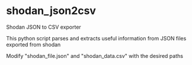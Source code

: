# shodan_json2csv
Shodan JSON to CSV exporter 

This python script parses and extracts useful information from JSON files exported from shodan 

Modify "shodan_file.json" and "shodan_data.csv" with the desired paths
